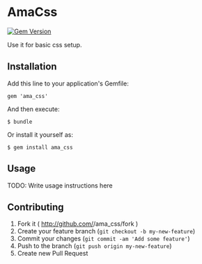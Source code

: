 # AmaCss
[![Gem Version](https://badge.fury.io/rb/ama_css.png)](http://badge.fury.io/rb/ama_css)

Use it for basic css setup.

## Installation

Add this line to your application's Gemfile:

    gem 'ama_css'

And then execute:

    $ bundle

Or install it yourself as:

    $ gem install ama_css

## Usage

TODO: Write usage instructions here

## Contributing

1. Fork it ( http://github.com/<my-github-username>/ama_css/fork )
2. Create your feature branch (`git checkout -b my-new-feature`)
3. Commit your changes (`git commit -am 'Add some feature'`)
4. Push to the branch (`git push origin my-new-feature`)
5. Create new Pull Request
